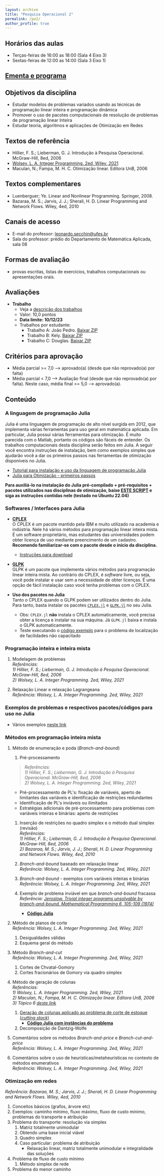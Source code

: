 ```yaml
---
layout: archive
title: "Pesquisa Operacional 2"
permalink: /po2/
author_profile: true
---
```


## Horários das aulas

- Terças-feiras de 16:00 as 18:00 (Sala 4 Eixo 3)
- Sextas-feiras de 12:00 as 14:00 (Sala 3 Eixo 1)


## [Ementa e programa](https://matematicaaplicada.saomateus.ufes.br/sites/matematicaaplicada.saomateus.ufes.br/files/field/anexo/Pesquisa%20Operacional%20II%20-%20DMA12297.pdf)


## Objetivos da disciplina

- Estudar modelos de problemas variados usando as técnicas de programação linear inteira e programação dinâmica
- Promover o uso de pacotes computacionais de resolução de problemas de programação linear Inteira
- Estudar teoria, algoritmos e aplicações de Otimização em Redes

## Textos de referência

- Hillier, F. S.; Lieberman, G. J. Introdução à Pesquisa Operacional. McGraw-Hill, 8ed, 2006
- [Wolsey, L. A. Integer Programming. 2ed, Wiley, 2021](https://onlinelibrary.wiley.com/doi/10.1002/9781119606475.ch10)
- Maculan, N.; Fampa, M. H. C. Otimização linear. Editora UnB, 2006

## Textos complementares

- Luenberguer; Ye. Linear and Nonlinear Programming. Springer, 2008.
- Bazaraa, M. S.; Jarvis, J. J.; Sherali, H. D. Linear Programming and Network Flows. Wiley, 4ed, 2010


## Canais de acesso

- E-mail do professor: leonardo.secchin@ufes.br
- Sala do professor: prédio do Departamento de Matemática Aplicada, sala 08


## Formas de avaliação

- provas escritas, listas de exercícios, trabalhos computacionais ou apresentações orais.


## Avaliações

- **Trabalho**
  - Veja a [descrição dos trabalhos](https://drive.google.com/file/d/1dU8AoopY72hxBZwnUw0L8GtP0EvA1KNw/view?usp=sharing)
  - Valor: 10,0 pontos
  - **Data limite: 10/12/23**
  - Trabalhos por estudante:
    - Trabalho A: João Pedro. [Baixar ZIP](https://drive.google.com/file/d/1d1JNmtltMY1HiTOCGrD1hJ7Rb5-cz3wF/view?usp=sharing)
    - Trabalho B: Kely. [Baixar ZIP](https://drive.google.com/file/d/1_dA2vaVaTaQGKPFU4ZjBo9Z3ptIZ75yc/view?usp=sharing)
    - Trabalho C: Douglas. [Baixar ZIP](https://drive.google.com/file/d/1X_s-8cko_92egBOd5zlYMQ6mC1Flskpj/view?usp=sharing)

<!--- **Avaliação 2**
  - FORMA DE AVALIAÇÃO
  - Conteúdo: ----
  - Tarefas: 
  - Valor: 10,0 pontos
  - **Data: ----**-->

<!--- **PROVA FINAL**
  - **Prova escrita**
  - Conteúdo: toda a matéria
  - Valor: 10,0 pontos
  - **Data: ----**-->


## Critérios para aprovação

- Média parcial >= 7,0 —–> aprovado(a) (desde que não reprovado(a) por falta)
- Média parcial < 7,0 —–> Avaliação final (desde que não reprovado(a) por falta). Neste caso, média final >= 5,0 —–> aprovado(a).


<!-- ## Listas de exercícios -->


<!-- ## Trabalhos computacionais -->


## Conteúdo

### A linguagem de programação Julia

Julia é uma linguagem de programação de alto nível surgida em 2012, que implementa várias ferramentas para uso geral em matemática aplicada. Em particular, Julia possui várias ferramentas para otimização. É muito parecida com o Matlab, portanto os códigos são fáceis de entender. Os trabalhos computacionais desta disciplina serão feitos em Julia. A seguir você encontra instruções de instalação, bem como exemplos simples que ajudarão você a dar os primeiros passos nas ferramentas de otimização disponíveis no Julia.

- [Tutorial para instalação e uso da linguagem de programação Julia](/julia/)
- [Julia para Otimização - primeiros passos](/juliaopt/)

**Para auxiliá-lo na instalação do Julia pré-compilado + pré-requisitos + pacotes utilizados nas disciplinas de otimização, baixe [ESTE SCRIPT](/files/julia/instalar_julia) e siga as instruções contidas nele (testado no Ubuntu 22.04)**


### Softwares / Interfaces para Julia

- [**CPLEX**](https://www.ibm.com/br-pt/analytics/cplex-optimizer)  
   O CPLEX é um pacote mantido pela IBM e muito utilizado na academia e indústria. Nele há vários métodos para programação linear inteira mista. É um software proprietário, mas estudantes das universidades podem obter licença de uso mediante preencimento de um cadastro. **Recomendo familiarizar-se com o pacote desde o início da disciplina.**
   - [Instruções para download](/files/po2/cplex.txt)

- [**GLPK**](https://www.gnu.org/software/glpk/)  
   GLPK é um pacote que implementa vários métodos para programação linear inteira mista. Ao contrário do CPLEX, é *software* livre, ou seja, você pode instalar e usar sem a necessidade de obter licenças. É uma opção de fácil instalação caso você tenha problemas com o CPLEX.

- **Uso dos pacotes no Julia**  
   Tanto o CPLEX quando o GLPK podem ser utilizados dentro do Julia. Para tanto, basta instalar os pacotes [`CPLEX.jl`](https://github.com/jump-dev/CPLEX.jl) e [`GLPK.jl`](https://github.com/jump-dev/GLPK.jl) no seu Julia.
   - Obs: `CPLEX.jl` **não** instala o CPLEX automaticamente, você precisa obter a licença e instalar na sua máquina. Já `GLPK.jl` baixa e instala o GLPK automaticamente.
   - Teste executando o [código exemplo](/files/po2/ufl.jl) para o problema de localização de facilidades não capacitado


### Programação inteira e inteira mista

1. Modelagem de problemas  
  *Referências:*  
  *1) Hillier, F. S.; Lieberman, G. J. Introdução à Pesquisa Operacional. McGraw-Hill, 8ed, 2006*  
  *2) Wolsey, L. A. Integer Programming. 2ed, Wiley, 2021*

1. Relaxação Linear e relaxação Lagrangeana  
  *Referência: Wolsey, L. A. Integer Programming. 2ed, Wiley, 2021*


### Exemplos de problemas e respectivos pacotes/códigos para uso no Julia

- Vários exemplos [neste link](/juliaopt_problems/)


### Métodos em programação inteira mista

1. Método de enumeração e poda (*Branch-and-bound*)
   1. Pré-processamento  
   >*Referências:*  
   >*1) Hillier, F. S.; Lieberman, G. J. Introdução à Pesquisa Operacional. McGraw-Hill, 8ed, 2006*  
   >*2) Wolsey, L. A. Integer Programming. 2ed, Wiley, 2021*
      - Pré-processamento de PL's: fixação de variáveis, aperto de limitantes das variáveis e identificação de restrições redundantes
      - Identificação de PL's inviáveis ou ilimitados
      - Estratégias adicionais de pré-processamento para problemas com variáveis inteiras e binárias: aperto de restrições

   1. Inserção de restrições no quadro simplex e o método dual simplex (revisão)  
   *Referências:*  
   *1) Hillier, F. S.; Lieberman, G. J. Introdução à Pesquisa Operacional. McGraw-Hill, 8ed, 2006*  
   *2) Bazaraa, M. S.; Jarvis, J. J.; Sherali, H. D. Linear Programming and Network Flows. Wiley, 4ed, 2010*

   1. *Branch-and-bound* baseado em relaxação linear  
   *Referência: Wolsey, L. A. Integer Programming. 2ed, Wiley, 2021*

   1. *Branch-and-bound* - exemplos com variáveis inteiras e binárias  
   *Referência: Wolsey, L. A. Integer Programming. 2ed, Wiley, 2021*

   1. Exemplo de problema inviável em que *branch-and-bound* fracassa  
   *Referência: [Jeroslow. Trivial integer programs unsolvable by branch-and-bound. Mathematical Programming 6, 105-109 (1974)](https://doi.org/10.1007/BF01580225)*
      - [**Código Julia**](/files/po2/unsolvable.jl)  

1. Método de planos de corte  
   *Referência: Wolsey, L. A. Integer Programming. 2ed, Wiley, 2021*
   1. Desigualdades válidas
   1. Esquema geral do método

1. Método *Branch-and-cut*  
   *Referência: Wolsey, L. A. Integer Programming. 2ed, Wiley, 2021*
   1. Cortes de Chvatal-Gomory
   1. Cortes fracionários de Gomory via quadro simplex

1. Método de geração de colunas  
   *Referências:*  
   *1) Wolsey, L. A. Integer Programming. 2ed, Wiley, 2021*  
   *2) Maculan, N.; Fampa, M. H. C. Otimização linear. Editora UnB, 2006*  
   *3) Tópico 6 [deste link](/topicospo/)*
   1. [Geração de colunas aplicado ao problema de corte de estoque (*cutting stock*)](/files/topicospo/GER_COL_4-cutting-stock.pdf)
      - [**Código Julia com instâncias do problema**](/files/topicospo/GER_COL_cutting_stock.zip)
   1. Decomposição de Dantzig-Wolfe  

1. Comentários sobre os métodos *Branch-and-price* e *Branch-cut-and-price*  
   *Referência: Wolsey, L. A. Integer Programming. 2ed, Wiley, 2021*

1. Comentários sobre o uso de heurísticas/metaheurísticas no contexto de métodos enumerativos  
   *Referência: Wolsey, L. A. Integer Programming. 2ed, Wiley, 2021*


### Otimização em redes

*Referência: Bazaraa, M. S.; Jarvis, J. J.; Sherali, H. D. Linear Programming and Network Flows. Wiley, 4ed, 2010*

1. Conceitos básicos (grafos, árvore etc)
1. Exemplos: caminho mínimo, fluxo máximo, fluxo de custo mínimo, problemas do transporte e atribuição
1. Problema do transporte: resolução via simplex
   1. Matriz totalmente unimodular
   1. Obtendo uma base inicial viável
   1. Quadro simplex
   1. Caso particular: problema de atribuição
      - Relaxação linear, matriz totalmente unimodular e integralidade das soluções
1. Problema de fluxo de custo mínimo
   1. Método simplex de rede
1. Problema do menor caminho
<!-- 1. Árvore geradora mínima -->
<!-- 1. Fluxo em redes -->


<!-- ### Programação dinâmica -->
